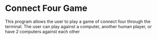 # Connect Four Game

This program allows the user to play a game of connect four through the terminal. The user can play against 
a computer, another human player, or have 2 computers against each other
